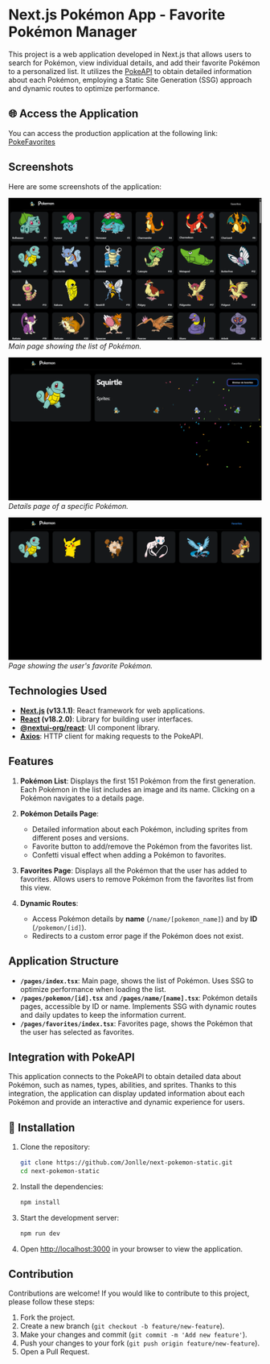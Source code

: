 # Next.js Pokémon App - Favorite Pokémon Manager

This project is a web application developed in Next.js that allows users to search for Pokémon, view individual details, and add their favorite Pokémon to a personalized list. It utilizes the [PokeAPI](https://pokeapi.co/) to obtain detailed information about each Pokémon, employing a Static Site Generation (SSG) approach and dynamic routes to optimize performance.

## 🌐 Access the Application

You can access the production application at the following link: [PokeFavorites](https://pokefavorites.vercel.app/)

## Screenshots

Here are some screenshots of the application:

![Pokémon List](screenshots/lista_pokemon.png)  
*Main page showing the list of Pokémon.*

![Pokémon Details](screenshots/detalles_pokemon.png)  
*Details page of a specific Pokémon.*

![Favorites Page](screenshots/pagina_favoritos.png)  
*Page showing the user's favorite Pokémon.*

## Technologies Used

- **[Next.js](https://nextjs.org/) (v13.1.1)**: React framework for web applications.
- **[React](https://reactjs.org/) (v18.2.0)**: Library for building user interfaces.
- **[@nextui-org/react](https://nextui.org/)**: UI component library.
- **[Axios](https://axios-http.com/)**: HTTP client for making requests to the PokeAPI.

## Features

1. **Pokémon List**: Displays the first 151 Pokémon from the first generation. Each Pokémon in the list includes an image and its name. Clicking on a Pokémon navigates to a details page.

2. **Pokémon Details Page**:
   - Detailed information about each Pokémon, including sprites from different poses and versions.
   - Favorite button to add/remove the Pokémon from the favorites list.
   - Confetti visual effect when adding a Pokémon to favorites.

3. **Favorites Page**: Displays all the Pokémon that the user has added to favorites. Allows users to remove Pokémon from the favorites list from this view.

4. **Dynamic Routes**:
   - Access Pokémon details by **name** (`/name/[pokemon_name]`) and by **ID** (`/pokemon/[id]`).
   - Redirects to a custom error page if the Pokémon does not exist.

## Application Structure

- **`/pages/index.tsx`**: Main page, shows the list of Pokémon. Uses SSG to optimize performance when loading the list.
- **`/pages/pokemon/[id].tsx`** and **`/pages/name/[name].tsx`**: Pokémon details pages, accessible by ID or name. Implements SSG with dynamic routes and daily updates to keep the information current.
- **`/pages/favorites/index.tsx`**: Favorites page, shows the Pokémon that the user has selected as favorites.

## Integration with PokeAPI

This application connects to the PokeAPI to obtain detailed data about Pokémon, such as names, types, abilities, and sprites. Thanks to this integration, the application can display updated information about each Pokémon and provide an interactive and dynamic experience for users.

## 🚀 Installation

1. Clone the repository:
   ```bash
   git clone https://github.com/Jonlle/next-pokemon-static.git
   cd next-pokemon-static
   ```

2. Install the dependencies:
   ```bash
   npm install
   ```

3. Start the development server:
   ```bash
   npm run dev
   ```

4. Open [http://localhost:3000](http://localhost:3000) in your browser to view the application.

## Contribution

Contributions are welcome! If you would like to contribute to this project, please follow these steps:

1. Fork the project.
2. Create a new branch (`git checkout -b feature/new-feature`).
3. Make your changes and commit (`git commit -m 'Add new feature'`).
4. Push your changes to your fork (`git push origin feature/new-feature`).
5. Open a Pull Request.